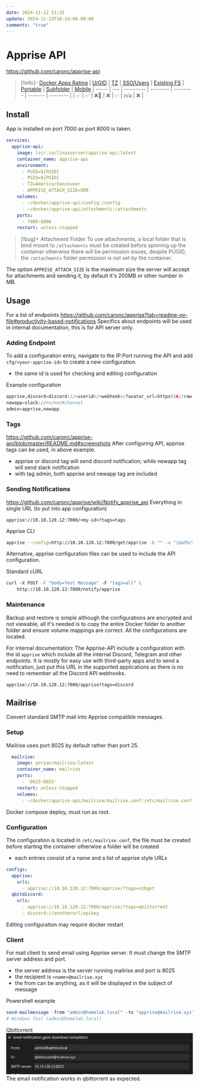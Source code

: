 ```yaml
---
date: 2024-11-12 21:25
update: 2024-11-13T16:24:06-08:00
comments: "true"
---
```

# Apprise API
https://github.com/caronc/apprise-api
> [!info]- [Docker Apps Rating](../02-docker-ratings.md)
> | [U/GID](../02-docker-ratings.md#ugid) | [TZ](../02-docker-ratings.md#tz)  | [SSO/Users](../02-docker-ratings.md#sso) | [Existing FS](../02-docker-ratings.md#existing-fs) | [Portable](../02-docker-ratings.md#portable) | [Subfolder](../02-docker-ratings.md#subfolder) | [Mobile](../02-docker-ratings.md#mobile)
> | ----- | --- | --------- | -------- | -------- | ------- | -------- |
> | ✅     | ✅  | ❌🤵       | ❌        | ✅ | n/a | ❌ |

## Install
App is installed on port 7000 as port 8000 is taken.
```yaml
services:
  apprise-api:
    image: lscr.io/linuxserver/apprise-api:latest
    container_name: apprise-api
    environment:
      - PUID=${PUID}
      - PGID=${PGID}
      - TZ=America/Vancouver
      - APPRISE_ATTACH_SIZE=500
    volumes:
      - ~/docker/apprise-api/config:/config
      - ~/docker/apprise-api/attachments:/attachments
    ports:
      - 7000:8000
    restart: unless-stopped
```

> [!bug]+ Attachment Folder
> To use attachments, a local folder that is bind mount to `/attachments` must be created before spinning up the container otherwise there will be permission issues, despite PUGID, the `/attachments` folder permission is not set by the container. 

The option `APPRISE_ATTACH_SIZE` is the maximum size the server will accept for attachments and sending it, by default it's 200MB or other number in MB.
## Usage
For a list of endpoints
https://github.com/caronc/apprise?tab=readme-ov-file#productivity-based-notifications
Specifics about endpoints will be used in internal documentation, this is for API server only.
### Adding Endpoint
To add a configuration entry, navigate to the IP:Port running the API and add `cfg/<your-apprise-id>` to create a new configuration.
- the same id is used for checking and editing configuration

Example configuration
```python
apprise,discord=discord://<userid>/<webhook>/?avatar_url=https%3A//raw.githubusercontent.com/walkxcode/dashboard-icons/main/png/apprise.png
newapp=slack://<>/<>/#channel
admin=apprise,newapp
```
### Tags
https://github.com/caronc/apprise-api/blob/master/README.md#screenshots
After configuring API, apprise tags can be used, in above example.
- apprise or discord tag will send discord notification; while newapp tag will send slack notification
- with tag admin, both apprise and newapp tag are included

### Sending Notifications
https://github.com/caronc/apprise/wiki/Notify_apprise_api
Everything in single URL (to put into app configuration)
```
apprise://10.10.120.12:7000/<my-id>?tags=tags
```

Apprise CLI
```bash
apprise --config=http://10.10.120.12:7000/get/apprise -b "" -a "/path/to/attachment" --tag=tags
```
Alternative, apprise configuration files can be used to include the API configuration.

Standard cURL
```bash
curl -X POST -F "body=Test Message" -F "tags=all" \
    http://10.10.120.12:7000/notify/apprise
```

### Maintenance
Backup and restore is simple although the configurations are encrypted and not viewable, all it's needed is to copy the entire Docker folder to another folder and ensure volume mappings are correct. All the configurations are located.

For internal documentation:
The Apprise-API include a configuration with the id `apprise` which include all the internal Discord, Telegram and other endpoints. It is mostly for easy use with third-party apps and to send a notification, just put this URL in the supported applications as there is no need to remember all the Discord API webhooks.
```
apprise://10.10.120.12:7000/apprise?tags=discord
```

## Mailrise
Convert standard SMTP mail into Apprise compatible messages.
### Setup
Mailrise uses port 8025 by default rather than port 25.
```yaml
  mailrise:
    image: yoryan/mailrise:latest
    container_name: mailrise
    ports:
      - '8025:8025'
    restart: unless-stopped
    volumes:
      - ~/docker/apprise-api/mailrise/mailrise.conf:/etc/mailrise.conf
```
Docker compose deploy, must run as root.
### Configuration
The configuration is located in `/etc/mailrise.conf`, the file must be created before starting the container otherwise a folder will be created
- each entries consist of a name and a list of apprise style URLs
```yaml
configs:
  apprise:
    urls:
      - apprise://10.10.120.12:7000/apprise/?tags=nzbget
  qbitdiscord:
    urls:
      - apprise://10.10.120.12:7000/apprise/?tags=qbittorrent
      - discord://anotherurl/apikey
```
Editing configuration may require docker restart
### Client
For mail client to send email using Apprise server. It must change the SMTP server address and port. 

- the server address is the server running mailrise and port is 8025
- the recipient is `<name>@mailrise.xyz`
- the from can be anything, as it will be displayed in the subject of message

Powershell example
```powershell
send-mailmessage -from "admin@homelab.local" -to "apprise@mailrise.xyz" -subject "Windows Test" -body "Test message" -smtpserver laptopserver -port 8025
# Windows Test (admin@homelab.local)
```

Qbittorrent
![](assets/Pasted%20image%2020241113162347.png)
The email notification works in qbittorrent as expected.